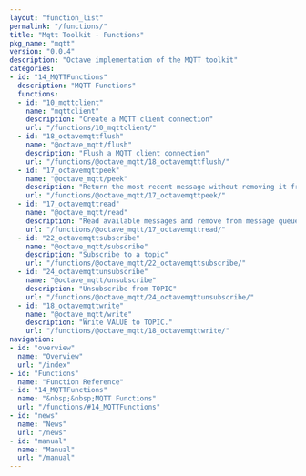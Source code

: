 ```yaml
---
layout: "function_list"
permalink: "/functions/"
title: "Mqtt Toolkit - Functions"
pkg_name: "mqtt"
version: "0.0.4"
description: "Octave implementation of the MQTT toolkit"
categories:
- id: "14_MQTTFunctions"
  description: "MQTT Functions"
  functions:
  - id: "10_mqttclient"
    name: "mqttclient"
    description: "Create a MQTT client connection"
    url: "/functions/10_mqttclient/"
  - id: "18_octavemqttflush"
    name: "@octave_mqtt/flush"
    description: "Flush a MQTT client connection"
    url: "/functions/@octave_mqtt/18_octavemqttflush/"
  - id: "17_octavemqttpeek"
    name: "@octave_mqtt/peek"
    description: "Return the most recent message without removing it from the message queue."
    url: "/functions/@octave_mqtt/17_octavemqttpeek/"
  - id: "17_octavemqttread"
    name: "@octave_mqtt/read"
    description: "Read available messages and remove from message queue."
    url: "/functions/@octave_mqtt/17_octavemqttread/"
  - id: "22_octavemqttsubscribe"
    name: "@octave_mqtt/subscribe"
    description: "Subscribe to a topic"
    url: "/functions/@octave_mqtt/22_octavemqttsubscribe/"
  - id: "24_octavemqttunsubscribe"
    name: "@octave_mqtt/unsubscribe"
    description: "Unsubscribe from TOPIC"
    url: "/functions/@octave_mqtt/24_octavemqttunsubscribe/"
  - id: "18_octavemqttwrite"
    name: "@octave_mqtt/write"
    description: "Write VALUE to TOPIC."
    url: "/functions/@octave_mqtt/18_octavemqttwrite/"
navigation:
- id: "overview"
  name: "Overview"
  url: "/index"
- id: "Functions"
  name: "Function Reference"
- id: "14_MQTTFunctions"
  name: "&nbsp;&nbsp;MQTT Functions"
  url: "/functions/#14_MQTTFunctions"
- id: "news"
  name: "News"
  url: "/news"
- id: "manual"
  name: "Manual"
  url: "/manual"
---
```

